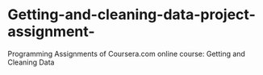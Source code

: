 # Getting-and-cleaning-data-project-assignment-

Programming Assignments of Coursera.com online course: Getting and Cleaning Data

